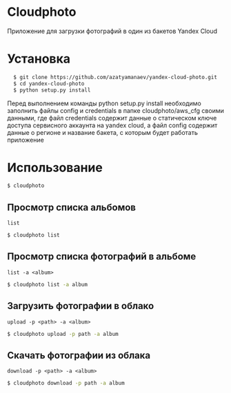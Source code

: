 # Cloudphoto

Приложение для загрузки фотографий в один из бакетов Yandex Cloud 

# Установка

```bash
  $ git clone https://github.com/azatyamanaev/yandex-cloud-photo.git
  $ cd yandex-cloud-photo
  $ python setup.py install
```
Перед выполнением команды python setup.py install необходимо заполнить файлы config и credentials в папке cloudphoto/aws_cfg своими данными, где файл credentials содержит данные о статическом ключе доступа сервисного аккаунта на yandex cloud, а файл config содержит данные о регионе и название бакета, с которым будет работать приложение

# Использование

```bash
$ cloudphoto
```

## Просмотр списка альбомов
`list`

```bash
$ cloudphoto list
```

## Просмотр списка фотографий в альбоме
`list -a <album>`

```bash
$ cloudphoto list -a album
```


## Загрузить фотографии в облако

`upload -p <path> -a <album>`

```bash
$ cloudphoto upload -p path -a album
```


## Скачать фотографии из облака

`download -p <path> -a <album>`

```bash
$ cloudphoto download -p path -a album
```

